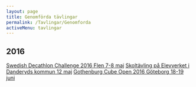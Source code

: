 ```yaml
---
layout: page
title: Genomförda tävlingar
permalink: /Tavlingar/Genomforda
activeMenu: tavlingar
---
```


## 2016
<a class="list-group-item" target="_blank" href="https://www.worldcubeassociation.org/competitions/SwedishDecathlonChallenge2016">Swedish Decathlon Challenge 2016 Flen 7-8 maj</a>
<a class="list-group-item" target="_blank" href="http://www.elevverket.se/filearea_146.html">Skoltävling på Elevverket i Danderyds kommun 12 maj</a>
<a class="list-group-item" target="_blank" href="https://www.worldcubeassociation.org/competitions/GothenburgOpen2016">Gothenburg Cube Open 2016 Göteborg 18-19 juni</a>
                
